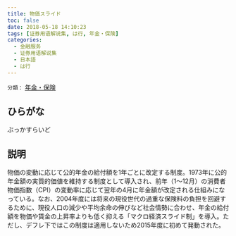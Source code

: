 ```yaml
---
title: 物価スライド
toc: false
date: 2018-05-18 14:10:23
tags: [证券用语解说集, は行, 年金・保険]
categories:
  - 金融服务
  - 证券用语解说集
  - 日本語
  - は行
---
```


`分類：` [年金・保険](/tags/年金・保険/)

## ひらがな

ぶっかすらいど

## 説明

物価の変動に応じて公的年金の給付額を1年ごとに改定する制度。1973年に公的年金額の実質的価値を維持する制度として導入され、前年（1〜12月）の消費者物価指数（CPI）の変動率に応じて翌年の4月に年金額が改定される仕組みになっている。なお、2004年度には将来の現役世代の過重な保険料の負担を回避するために、現役人口の減少や平均余命の伸びなど社会情勢に合わせ、年金の給付額を物価や賃金の上昇率よりも低く抑える「マクロ経済スライド制」を導入。ただし、デフレ下ではこの制度は適用しないため2015年度に初めて発動された。
